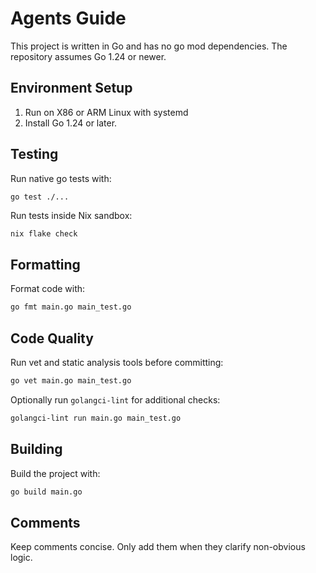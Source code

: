 # Agents Guide

This project is written in Go and has no go mod dependencies. The repository assumes Go 1.24 or newer.

## Environment Setup

1. Run on X86 or ARM Linux with systemd
2. Install Go 1.24 or later.

## Testing

Run native go tests with:

```sh
go test ./...
```

Run tests inside Nix sandbox:

```
nix flake check
```

## Formatting

Format code with:

```sh
go fmt main.go main_test.go
```

## Code Quality

Run vet and static analysis tools before committing:

```sh
go vet main.go main_test.go
```

Optionally run `golangci-lint` for additional checks:

```sh
golangci-lint run main.go main_test.go
```

## Building

Build the project with:

```sh
go build main.go
```

## Comments

Keep comments concise. Only add them when they clarify non-obvious logic.
